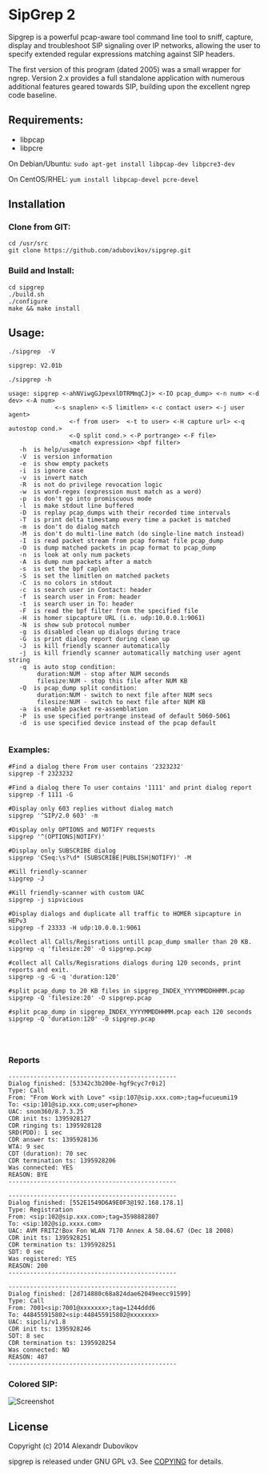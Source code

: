 SipGrep 2
=======

  Sipgrep is a powerful pcap-aware tool command line tool to sniff, capture, display and troubleshoot SIP signaling over IP networks, allowing the user to specify extended regular expressions matching against SIP headers.

  The first version of this program (dated 2005) was a small wrapper for ngrep. Version 2.x provides a full standalone application with numerous additional features geared towards SIP, building upon the excellent ngrep code baseline.


## Requirements:

* libpcap
* libpcre

On Debian/Ubuntu: `sudo apt-get install libpcap-dev libpcre3-dev`

On CentOS/RHEL: `yum install libpcap-devel pcre-devel`



## Installation

### Clone from GIT:

```
cd /usr/src
git clone https://github.com/adubovikov/sipgrep.git
```

### Build and Install:

```
cd sipgrep
./build.sh
./configure
make && make install
```



## Usage:

```
./sipgrep  -V

sipgrep: V2.01b

./sipgrep -h

usage: sipgrep <-ahNViwgGJpevxlDTRMmqCJj> <-IO pcap_dump> <-n num> <-d dev> <-A num>
             <-s snaplen> <-S limitlen> <-c contact user> <-j user agent>
                 <-f from user>  <-t to user> <-H capture url> <-q autostop cond.>
                 <-Q split cond.> <-P portrange> <-F file>
                 <match expression> <bpf filter>
   -h  is help/usage
   -V  is version information
   -e  is show empty packets
   -i  is ignore case
   -v  is invert match
   -R  is not do privilege revocation logic
   -w  is word-regex (expression must match as a word)
   -p  is don't go into promiscuous mode
   -l  is make stdout line buffered
   -D  is replay pcap_dumps with their recorded time intervals
   -T  is print delta timestamp every time a packet is matched
   -m  is don't do dialog match
   -M  is don't do multi-line match (do single-line match instead)
   -I  is read packet stream from pcap format file pcap_dump
   -O  is dump matched packets in pcap format to pcap_dump
   -n  is look at only num packets
   -A  is dump num packets after a match
   -s  is set the bpf caplen
   -S  is set the limitlen on matched packets
   -C  is no colors in stdout
   -c  is search user in Contact: header
   -f  is search user in From: header
   -t  is search user in To: header
   -F  is read the bpf filter from the specified file
   -H  is homer sipcapture URL (i.e. udp:10.0.0.1:9061)
   -N  is show sub protocol number
   -g  is disabled clean up dialogs during trace
   -G  is print dialog report during clean up
   -J  is kill friendly scanner automatically
   -j  is kill friendly scanner automatically matching user agent string
   -q  is auto stop condition:
        duration:NUM - stop after NUM seconds
        filesize:NUM - stop this file after NUM KB
   -Q  is pcap_dump split condition:
        duration:NUM - switch to next file after NUM secs
        filesize:NUM - switch to next file after NUM KB
   -a  is enable packet re-assemblation
   -P  is use specified portrange instead of default 5060-5061
   -d  is use specified device instead of the pcap default


```

### Examples:

```
#Find a dialog there From user contains '2323232'
sipgrep -f 2323232

#Find a dialog there To user contains '1111' and print dialog report
sipgrep -f 1111 -G

#Display only 603 replies without dialog match
sipgrep '^SIP/2.0 603' -m

#Display only OPTIONS and NOTIFY requests
sipgrep '^(OPTIONS|NOTIFY)'

#Display only SUBSCRIBE dialog
sipgrep 'CSeq:\s?\d* (SUBSCRIBE|PUBLISH|NOTIFY)' -M

#Kill friendly-scanner
sipgrep -J

#Kill friendly-scanner with custom UAC
sipgrep -j sipvicious

#Display dialogs and duplicate all traffic to HOMER sipcapture in HEPv3
sipgrep -f 23333 -H udp:10.0.0.1:9061

#collect all Calls/Regisrations untill pcap_dump smaller than 20 KB.
sipgrep -q 'filesize:20' -O sipgrep.pcap

#collect all Calls/Regisrations dialogs during 120 seconds, print reports and exit.
sipgrep -g -G -q 'duration:120'

#split pcap_dump to 20 KB files in sipgrep_INDEX_YYYYMMDDHHMM.pcap
sipgrep -Q 'filesize:20' -O sipgrep.pcap

#split pcap_dump in sipgrep_INDEX_YYYYMMDDHHMM.pcap each 120 seconds
sipgrep -Q 'duration:120' -O sipgrep.pcap




```



### Reports

```
-----------------------------------------------
Dialog finished: [53342c3b200e-hgf9cyc7r0i2]
Type: Call
From: "From Work with Love" <sip:107@sip.xxx.com>;tag=fucueumi19
To: <sip:101@sip.xxx.com;user=phone>
UAC: snom360/8.7.3.25
CDR init ts: 1395928127
CDR ringing ts: 1395928128
SRD(PDD): 1 sec
CDR answer ts: 1395928136
WTA: 9 sec
CDT (duration): 70 sec
CDR termination ts: 1395928206
Was connected: YES
REASON: BYE
-----------------------------------------------

-----------------------------------------------
Dialog finished: [552E1549D6A9E0F3@192.168.178.1]
Type: Registration
From: <sip:102@sip.xxx.com>;tag=3598882807
To: <sip:102@sip.xxxx.com>
UAC: AVM FRITZ!Box Fon WLAN 7170 Annex A 58.04.67 (Dec 18 2008)
CDR init ts: 1395928251
CDR termination ts: 1395928251
SDT: 0 sec
Was registered: YES
REASON: 200
-----------------------------------------------

-----------------------------------------------
Dialog finished: [2d714880c68a824dae62049eecc91599]
Type: Call
From: 7001<sip:7001@xxxxxxx>;tag=1244ddd6
To: 448455915802<sip:448455915802@xxxxxxx>
UAC: sipcli/v1.8
CDR init ts: 1395928246
SDT: 8 sec
CDR termination ts: 1395928254
Was connected: NO
REASON: 407
-----------------------------------------------

```

### Colored SIP:

![Screenshot](https://cloud.githubusercontent.com/assets/4513061/2536095/2ca6e1f8-b599-11e3-9451-708b7c614f5f.png)


## License

Copyright (c) 2014 Alexandr Dubovikov

sipgrep is released under GNU GPL v3. See [COPYING](COPYING) for details.
